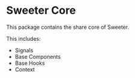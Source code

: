 # Sweeter Core
This package contains the share core of Sweeter. 

This includes:
- Signals
- Base Components
- Base Hooks
- Context